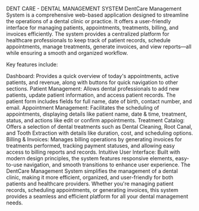 DENT CARE - DENTAL MANAGEMENT SYSTEM
DentCare Management System is a comprehensive web-based application designed to streamline the operations of a dental clinic or practice. It offers a user-friendly interface for managing patients, appointments, treatments, billing, and invoices efficiently. The system provides a centralized platform for healthcare professionals to keep track of patient records, schedule appointments, manage treatments, generate invoices, and view reports—all while ensuring a smooth and organized workflow.

Key features include:

Dashboard: Provides a quick overview of today's appointments, active patients, and revenue, along with buttons for quick navigation to other sections.
Patient Management: Allows dental professionals to add new patients, update patient information, and access patient records. The patient form includes fields for full name, date of birth, contact number, and email.
Appointment Management: Facilitates the scheduling of appointments, displaying details like patient name, date & time, treatment, status, and actions like edit or confirm appointments.
Treatment Catalog: Offers a selection of dental treatments such as Dental Cleaning, Root Canal, and Tooth Extraction with details like duration, cost, and scheduling options.
Billing & Invoices: Manages billing operations by generating invoices for treatments performed, tracking payment statuses, and allowing easy access to billing reports and records.
Intuitive User Interface: Built with modern design principles, the system features responsive elements, easy-to-use navigation, and smooth transitions to enhance user experience.
The DentCare Management System simplifies the management of a dental clinic, making it more efficient, organized, and user-friendly for both patients and healthcare providers. Whether you're managing patient records, scheduling appointments, or generating invoices, this system provides a seamless and efficient platform for all your dental management needs.
